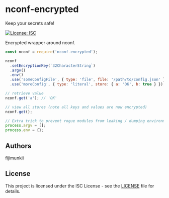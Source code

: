 # nconf-encrypted
Keep your secrets safe!

[![License: ISC](https://img.shields.io/npm/l/real-user-agent.svg)](https://opensource.org/licenses/ISC)

Encrypted wrapper around nconf.

```js
const nconf = require('nconf-encrypted');

nconf
  .setEncryptionKey(`32CharacterString`)
  .argv()
  .env()
  .use('someConfigFile', { type: 'file', file: '/path/to/config.json' })
  .use('moreConfig', { type: 'literal', store: { a: 'OK', b: true } });

// retrieve value
nconf.get('a'); // 'OK'

// view all stores (note all keys and values are now encrypted)
nconf.get();

// Extra trick to prevent rogue modules from leaking / dumping environment variables
process.argv = [];
process.env = {};
```

## Authors

fijimunkii

## License

This project is licensed under the ISC License - see the [LICENSE](LICENSE.txt) file for details.
